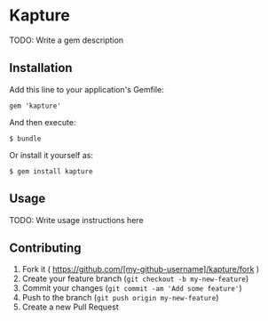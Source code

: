# Kapture

TODO: Write a gem description

## Installation

Add this line to your application's Gemfile:

    gem 'kapture'

And then execute:

    $ bundle

Or install it yourself as:

    $ gem install kapture

## Usage

TODO: Write usage instructions here

## Contributing

1. Fork it ( https://github.com/[my-github-username]/kapture/fork )
2. Create your feature branch (`git checkout -b my-new-feature`)
3. Commit your changes (`git commit -am 'Add some feature'`)
4. Push to the branch (`git push origin my-new-feature`)
5. Create a new Pull Request
